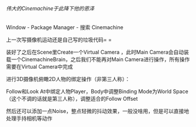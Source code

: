 ###### 伟大的Cinemachine于此降下他的恩泽

Window - Package Manager - 搜索 Cinemachine

上一次写摄像机运动还是自己写的垃圾代码= =

装好了之后在Scene里Create一个Virtual Camera ，此时Main Camera会自动装载一个CinemachineBrain，之后我们不能再对Main Camera进行操作，所有操作需要在Virtual Camera中完成

进行3D摄像机俯瞰2D人物的绑定操作（非第三人称）：

Follow和Look At中绑定人物Player，Body中调整Binding Mode为World Space（这个不调的话就是第三人称），调整适合的Follow Offset

然后还可以添加一点Noise，整点轻微的抖动效果，一般没啥用，但是可以直接地处理手持相机等动作